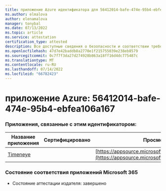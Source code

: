 ```yaml
---
title: приложение Azure идентификатора для 56412014-bafe-474e-95b4-ebfea106a167
ms.author: elmalova
author: elenamalova
manager: tonybal
ms.date: 07/13/2022
ms.topic: article
ms.service: attestation
certification_type: attested
description: Все доступные сведения о безопасности и соответствии требованиям для 56412014-bafe-474e-95b4-ebfea106a167.
ms.openlocfilehash: 47d7e42baddb8a2770e1f215755039e238eb8579
ms.sourcegitcommit: 0c7f7f3da27d274928b863a18ff16d4dc775487c
ms.translationtype: MT
ms.contentlocale: ru-RU
ms.lasthandoff: 07/14/2022
ms.locfileid: "66782423"
---
```

# <a name="azure-app-id-56412014-bafe-474e-95b4-ebfea106a167"></a>приложение Azure: 56412014-bafe-474e-95b4-ebfea106a167


### <a name="apps-associated-with-this-id"></a>Приложения, связанные с этим идентификатором:
| **Название приложения** | **Сертифицировано** | **Просмотр в AppSource** |
|--------------|---------------|-----------------------|
| [Timeneye](../forward/WA200001950.md) |  | [https://appsource.microsoft.com/product/office/WA200001950](https://appsource.microsoft.com/product/office/WA200001950) |

### <a name="microsoft-365-app-compliance-status"></a>Состояние соответствия приложений Microsoft 365
- Состояние аттестации издателя: завершено
